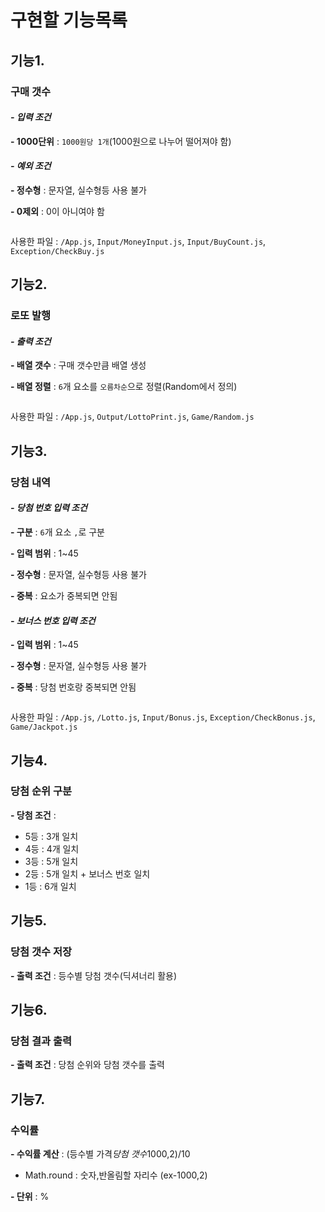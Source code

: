 # 구현할 기능목록

## 기능1.

### 구매 갯수

#### _- 입력 조건_

**\- 1000단위** : `1000원당 1개`(1000원으로 나누어 떨어져야 함)

#### _- 예외 조건_

**\- 정수형** : 문자열, 실수형등 사용 불가

**\- 0제외** : 0이 아니여야 함

```JavaScript

```

사용한 파일 : `/App.js`, `Input/MoneyInput.js`, `Input/BuyCount.js`, `Exception/CheckBuy.js`

## 기능2.

### 로또 발행

#### _- 출력 조건_

**\- 배열 갯수** : 구매 갯수만큼 배열 생성

**\- 배열 정렬** : `6`개 요소를 `오름차순`으로 정렬(Random에서 정의)

```JavaScript

```

사용한 파일 : `/App.js`, `Output/LottoPrint.js`, `Game/Random.js`

## 기능3.

### 당첨 내역

#### _- 당첨 번호 입력 조건_

**\- 구분** : `6`개 요소 `,`로 구분

**\- 입력 범위** : 1~45

**\- 정수형** : 문자열, 실수형등 사용 불가

**\- 중복** : 요소가 중복되면 안됨

#### _- 보너스 번호 입력 조건_

**\- 입력 범위** : 1~45

**\- 정수형** : 문자열, 실수형등 사용 불가

**\- 중복** : 당첨 번호랑 중복되면 안됨

```JavaScript

```

사용한 파일 : `/App.js`, `/Lotto.js`, `Input/Bonus.js`, `Exception/CheckBonus.js`, `Game/Jackpot.js`

## 기능4.

### 당첨 순위 구분

**\- 당첨 조건** :

- 5등 : 3개 일치
- 4등 : 4개 일치
- 3등 : 5개 일치
- 2등 : 5개 일치 + 보너스 번호 일치
- 1등 : 6개 일치

## 기능5.

### 당첨 갯수 저장

**\- 출력 조건** : 등수별 당첨 갯수(딕셔너리 활용)

## 기능6.

### 당첨 결과 출력

**\- 출력 조건** : 당첨 순위와 당첨 갯수를 출력

## 기능7.

### 수익률

**\- 수익률 계산** : (등수별 가격*당첨 갯수*1000,2)/10

- Math.round : 숫자,반올림할 자리수 (ex-1000,2)

**\- 단위** : %
